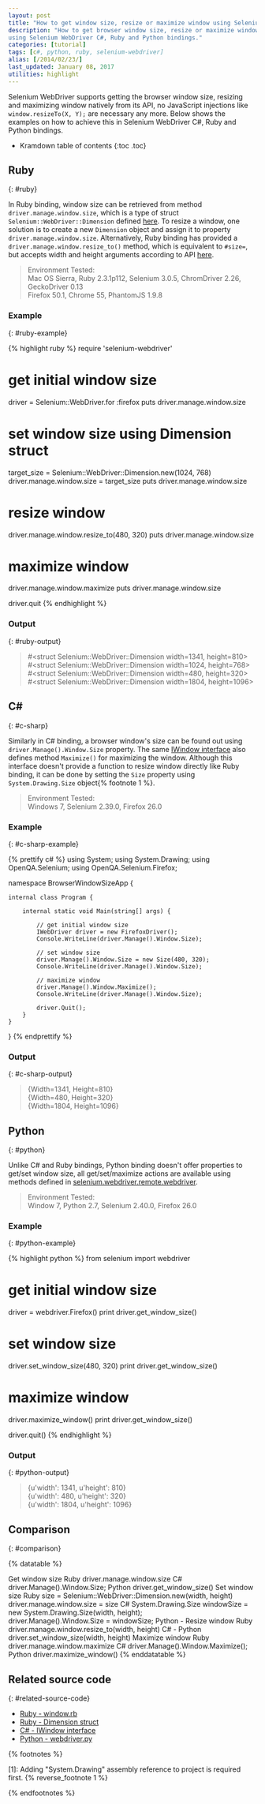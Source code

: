 ```yaml
---
layout: post
title: "How to get window size, resize or maximize window using Selenium WebDriver"
description: "How to get browser window size, resize or maximize window
using Selenium WebDriver C#, Ruby and Python bindings."
categories: [tutorial]
tags: [c#, python, ruby, selenium-webdriver]
alias: [/2014/02/23/]
last_updated: January 08, 2017
utilities: highlight
---
```

Selenium WebDriver supports getting the browser window size,
resizing and maximizing window natively from its API,
no JavaScript injections like `window.resizeTo(X, Y);` are necessary any more.
Below shows the examples on how to achieve this in Selenium WebDriver C#, Ruby and Python bindings.

* Kramdown table of contents
{:toc .toc}

## Ruby
{: #ruby}

In Ruby binding, window size can be retrieved from method `driver.manage.window.size`,
which is a type of struct `Selenium::WebDriver::Dimension` defined [here][Ruby Dimension Class].
To resize a window, one solution is to create a new `Dimension` object
and assign it to property `driver.manage.window.size`.
Alternatively, Ruby binding has provided a `driver.manage.window.resize_to()` method,
which is equivalent to `#size=`, but accepts width and height arguments according to API [here][Ruby resize_to()].

> Environment Tested:<br />
> Mac OS Sierra, Ruby 2.3.1p112, Selenium 3.0.5, ChromDriver 2.26, GeckoDriver 0.13<br/>
> Firefox 50.1, Chrome 55, PhantomJS 1.9.8

### Example
{: #ruby-example}

{% highlight ruby %}
require 'selenium-webdriver'

# get initial window size
driver = Selenium::WebDriver.for :firefox
puts driver.manage.window.size

# set window size using Dimension struct
target_size = Selenium::WebDriver::Dimension.new(1024, 768)
driver.manage.window.size = target_size
puts driver.manage.window.size

# resize window
driver.manage.window.resize_to(480, 320)
puts driver.manage.window.size

# maximize window
driver.manage.window.maximize
puts driver.manage.window.size

driver.quit
{% endhighlight %}

### Output
{: #ruby-output}

>&#35;&lt;struct Selenium::WebDriver::Dimension width=1341, height=810&gt;<br />
>&#35;&lt;struct Selenium::WebDriver::Dimension width=1024, height=768&gt;<br />
>&#35;&lt;struct Selenium::WebDriver::Dimension width=480, height=320&gt;<br />
>&#35;&lt;struct Selenium::WebDriver::Dimension width=1804, height=1096&gt;

## C&#35;
{: #c-sharp}

Similarly in C# binding, a browser window's size can be found out using `driver.Manage().Window.Size` property.
The same [IWindow interface][IWindow interface] also defines method `Maximize()` for maximizing the window.
Although this interface doesn't provide a function to resize window directly like Ruby binding,
it can be done by setting the `Size` property using `System.Drawing.Size` object{% footnote 1 %}.

> Environment Tested:<br />
> Windows 7, Selenium 2.39.0, Firefox 26.0

### Example
{: #c-sharp-example}

{% prettify c# %}
using System;
using System.Drawing;
using OpenQA.Selenium;
using OpenQA.Selenium.Firefox;

namespace BrowserWindowSizeApp {

    internal class Program {

        internal static void Main(string[] args) {

            // get initial window size
            IWebDriver driver = new FirefoxDriver();
            Console.WriteLine(driver.Manage().Window.Size);

            // set window size
            driver.Manage().Window.Size = new Size(480, 320);
            Console.WriteLine(driver.Manage().Window.Size);

            // maximize window
            driver.Manage().Window.Maximize();
            Console.WriteLine(driver.Manage().Window.Size);

            driver.Quit();
        }
    }
}
{% endprettify %}

### Output
{: #c-sharp-output}

>{Width=1341, Height=810}<br />
>{Width=480, Height=320}<br />
>{Width=1804, Height=1096}

## Python
{: #python}

Unlike C# and Ruby bindings, Python binding doesn't offer properties to get/set window size,
all get/set/maximize actions are available using methods defined in [selenium.webdriver.remote.webdriver][Python driver class].

> Environment Tested:<br/>
> Window 7, Python 2.7, Selenium 2.40.0, Firefox 26.0

### Example
{: #python-example}

{% highlight python %}
from selenium import webdriver

# get initial window size
driver = webdriver.Firefox()
print driver.get_window_size()

# set window size
driver.set_window_size(480, 320)
print driver.get_window_size()

# maximize window
driver.maximize_window()
print driver.get_window_size()

driver.quit()
{% endhighlight %}

### Output
{: #python-output}

>{u'width': 1341, u'height': 810}<br />
>{u'width': 480, u'height': 320}<br />
>{u'width': 1804, u'height': 1096}

## Comparison
{: #comparison}

{% datatable %}
<tr><th colspan="2">Get window size</th></tr>
<tr>
	<td>Ruby</td>
	<td>driver.manage.window.size</td>
</tr>
<tr>
	<td>C#</td>
	<td>driver.Manage().Window.Size;</td>
</tr>
<tr>
	<td>Python</td>
	<td>driver.get_window_size()</td>
</tr>
<tr><th colspan="2">Set window size</th></tr>
<tr>
	<td>Ruby</td>
	<td>
		size = Selenium::WebDriver::Dimension.new(width, height)<br />
		driver.manage.window.size = size
	</td>
</tr>
<tr>
	<td>C#</td>
	<td>
		System.Drawing.Size windowSize = new System.Drawing.Size(width, height);<br />
		driver.Manage().Window.Size = windowSize;
	</td>
</tr>
<tr>
	<td>Python</td>
	<td>-</td>
</tr>
<tr><th colspan="2">Resize window</th></tr>
<tr>
	<td>Ruby</td>
	<td>driver.manage.window.resize_to(width, height)</td>
</tr>
<tr>
	<td>C#</td>
	<td>-</td>
</tr>
<tr>
	<td>Python</td>
	<td>driver.set_window_size(width, height)</td>
</tr>
<tr><th colspan="2">Maximize window</th></tr>
<tr>
	<td>Ruby</td>
	<td>driver.manage.window.maximize</td>
</tr>
<tr>
	<td>C#</td>
	<td>driver.Manage().Window.Maximize();</td>
</tr>
<tr>
	<td>Python</td>
	<td>driver.maximize_window()</td>
</tr>
{% enddatatable %}

## Related source code
{: #related-source-code}

- [Ruby - window.rb](https://code.google.com/p/selenium/source/browse/rb/lib/selenium/webdriver/common/window.rb)
- [Ruby - Dimension struct](https://code.google.com/p/selenium/source/browse/rb/lib/selenium/webdriver.rb)
- [C# - IWindow interface][IWindow interface]
- [Python - webdriver.py](https://code.google.com/p/selenium/source/browse/py/selenium/webdriver/remote/webdriver.py)

{% footnotes %}
<p id="footnote-1">
[1]: Adding "System.Drawing" assembly reference to project is required first.
{% reverse_footnote 1 %}
</p>
{% endfootnotes %}

[Ruby Dimension Class]: http://selenium.googlecode.com/git/docs/api/rb/Selenium/WebDriver/Dimension.html
[Ruby resize_to()]: http://selenium.googlecode.com/git/docs/api/rb/Selenium/WebDriver/Window.html#resize_to-instance_method
[IWindow interface]: https://code.google.com/p/selenium/source/browse/dotnet/src/webdriver/IWindow.cs
[Python driver class]: http://selenium.googlecode.com/git/docs/api/py/webdriver_remote/selenium.webdriver.remote.webdriver.html
